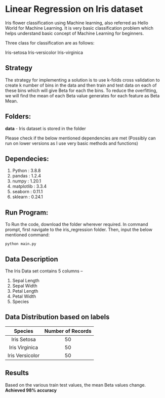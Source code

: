 # Linear Regression on Iris dataset

Iris flower classification using Machine learning, also referred as Hello World for Machine Learning. It is very basic classification problem which helps understand basic concept of Machine Learning for beginners.

Three class for classification are as follows:

 Iris-setosa
Iris-versicolor
 Iris-virginica

## Strategy
The strategy for implementing a solution is to use k-folds cross validation to create k number of bins in the data and then train and test data on each of these bins which will give Beta for each the bins. To reduce the overfitting, we will find the mean of each Beta value generates for each feature as Beta Mean.

## Folders:
**data** - Iris dataset is stored in the folder

Please check if the below mentioned dependencies are met 
(Possibly can run on lower versions as I use very basic methods and functions)

## Dependecies:
1. Python : 3.8.8
2. pandas : 1.2.4
3. numpy : 1.20.1
4. matplotlib : 3.3.4
5. seaborn : 0.11.1
6. sklearn : 0.24.1

## Run Program:
To Run the code, download the folder wherever required.
In command prompt, first navigate to the iris_regression folder. 
Then, input the below mentioned command:
```
python main.py
```

## Data Description
The Iris Data set contains 5 columns – 
1. Sepal Length
2. Sepal Width
3. Petal Length
4. Petal Width
5. Species

## Data Distribution based on labels
| Species | Number of Records |
| :---: | :---: |
| Iris Setosa | 50 |
| Iris Virginica | 50 |
| Iris Versicolor | 50 |

## Results

Based on the various train test values, the mean Beta values change.
**Achieved 98% accuracy**
